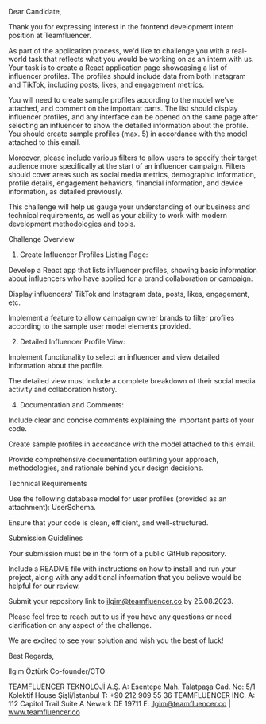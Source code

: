 Dear Candidate,

Thank you for expressing interest in the frontend development intern position at Teamfluencer.

As part of the application process, we'd like to challenge you with a real-world task that reflects what you would be working on as an intern with us. Your task is to create a React application page showcasing a list of influencer profiles. The profiles should include data from both Instagram and TikTok, including posts, likes, and engagement metrics.

You will need to create sample profiles according to the model we've attached, and comment on the important parts. The list should display influencer profiles, and any interface can be opened on the same page after selecting an influencer to show the detailed information about the profile. You should create sample profiles (max. 5) in accordance with the model attached to this email.

Moreover, please include various filters to allow users to specify their target audience more specifically at the start of an influencer campaign. Filters should cover areas such as social media metrics, demographic information, profile details, engagement behaviors, financial information, and device information, as detailed previously.

This challenge will help us gauge your understanding of our business and technical requirements, as well as your ability to work with modern development methodologies and tools.

Challenge Overview

1. Create Influencer Profiles Listing Page:

Develop a React app that lists influencer profiles, showing basic information about influencers who have applied for a brand collaboration or campaign.

Display influencers' TikTok and Instagram data, posts, likes, engagement, etc.

Implement a feature to allow campaign owner brands to filter profiles according to the sample user model elements provided.

2. Detailed Influencer Profile View:

Implement functionality to select an influencer and view detailed information about the profile.

The detailed view must include a complete breakdown of their social media activity and collaboration history.

4. Documentation and Comments:

Include clear and concise comments explaining the important parts of your code.

Create sample profiles in accordance with the model attached to this email.

Provide comprehensive documentation outlining your approach, methodologies, and rationale behind your design decisions.

Technical Requirements

Use the following database model for user profiles (provided as an attachment): UserSchema.

Ensure that your code is clean, efficient, and well-structured.

Submission Guidelines

Your submission must be in the form of a public GitHub repository.

Include a README file with instructions on how to install and run your project, along with any additional information that you believe would be helpful for our review.

Submit your repository link to ilgim@teamfluencer.co by 25.08.2023.

Please feel free to reach out to us if you have any questions or need clarification on any aspect of the challenge.

We are excited to see your solution and wish you the best of luck!

Best Regards,

Ilgım Öztürk
Co-founder/CTO

TEAMFLUENCER TEKNOLOJİ A.Ş.
A: Esentepe Mah. Talatpaşa Cad. No: 5/1 Kolektif House Şişli/İstanbul
T: +90 212 909 55 36
TEAMFLUENCER INC.
A: 112 Capitol Trail Suite A Newark DE 19711
E: ilgim@teamfluencer.co | www.teamfluencer.co
